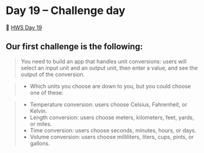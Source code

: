 # Day 19 – Challenge day
🔗 [HWS Day 19](https://www.hackingwithswift.com/100/swiftui/19)

## Our first challenge is the following:
> You need to build an app that handles unit conversions: users will select an input unit and an output unit, then enter a value, and see the output of the conversion.

> - Which units you choose are down to you, but you could choose one of these:

> - Temperature conversion: users choose Celsius, Fahrenheit, or Kelvin.
> - Length conversion: users choose meters, kilometers, feet, yards, or miles.
> - Time conversion: users choose seconds, minutes, hours, or days.
> - Volume conversion: users choose milliliters, liters, cups, pints, or gallons.
